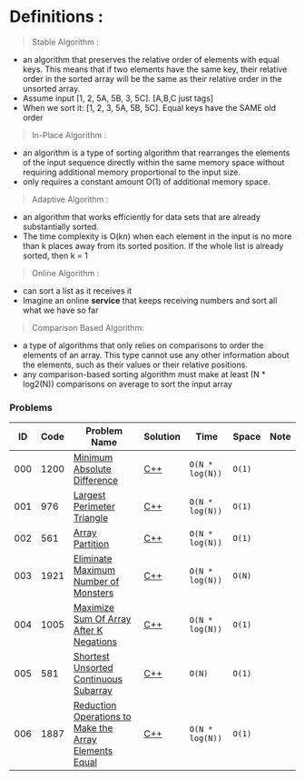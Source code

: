 

# Definitions :


> Stable Algorithm :
  - an algorithm that preserves the relative order of elements with equal keys. This means that if two elements have the same key, their relative order in the sorted array will be the same as their relative order in the unsorted array.
  - Assume input [1, 2, 5A, 5B, 3, 5C]. [A,B,C just tags]
  - When we sort it: [1, 2, 3, 5A, 5B, 5C]. Equal keys have the SAME old order

> In-Place Algorithm :
  - an algorithm is a type of sorting algorithm that rearranges the elements of the input sequence directly within the same memory space without requiring additional memory proportional to the input size.
  - only requires a constant amount O(1) of additional memory space.

> Adaptive Algorithm :
  - an algorithm that works efficiently for data sets that are already substantially sorted.
  - The time complexity is O(kn) when each element in the input is no more than k places away from its sorted position. If the whole list is already sorted, then k = 1


> Online Algorithm :
  - can sort a list as it receives it
  - Imagine an online **service** that keeps receiving numbers and sort all what we have so far

> Comparison Based Algorithm:
  - a type of algorithms that only relies on comparisons to order the elements of an array. This type cannot use any other information about the elements, such as their values or their relative positions.
  - any comparison-based sorting algorithm must make at least (N * log2(N)) comparisons on average to sort the input array


### Problems

  |ID|  Code  | Problem Name    |  Solution       |  Time           | Space           | Note          | 
|---|----|---------------- | --------------- | --------------- | --------------- | ------------- |
|000|1200|[Minimum Absolute Difference](https://leetcode.com/problems/minimum-absolute-difference/)|[C++](https://github.com/Ali-Elshorpagi/algorithms/blob/main/sorting_algorithms/problem_solving/LeetCode_1200.cpp)|`O(N * log(N))`|`O(1)`||
|001|976|[Largest Perimeter Triangle](https://leetcode.com/problems/largest-perimeter-triangle/)|[C++](https://github.com/Ali-Elshorpagi/algorithms/blob/main/sorting_algorithms/problem_solving/LeetCode_976.cpp)|`O(N * log(N))`|`O(1)`||
|002|561|[Array Partition](https://leetcode.com/problems/array-partition/)|[C++](https://github.com/Ali-Elshorpagi/algorithms/blob/main/sorting_algorithms/problem_solving/LeetCode_561.cpp)|`O(N * log(N))`|`O(1)`||
|003|1921|[Eliminate Maximum Number of Monsters](https://leetcode.com/problems/eliminate-maximum-number-of-monsters/)|[C++](https://github.com/Ali-Elshorpagi/algorithms/blob/main/sorting_algorithms/problem_solving/LeetCode_1921.cpp)|`O(N * log(N))`|`O(N)`||
|004|1005|[Maximize Sum Of Array After K Negations](https://leetcode.com/problems/maximize-sum-of-array-after-k-negations/)|[C++](https://github.com/Ali-Elshorpagi/algorithms/blob/main/sorting_algorithms/problem_solving/LeetCode_1005.cpp)|`O(N * log(N))`|`O(1)`||
|005|581|[Shortest Unsorted Continuous Subarray](https://leetcode.com/problems/shortest-unsorted-continuous-subarray/)|[C++](https://github.com/Ali-Elshorpagi/algorithms/blob/main/sorting_algorithms/problem_solving/LeetCode_581.cpp)|`O(N)`|`O(1)`||
|006|1887|[Reduction Operations to Make the Array Elements Equal](https://leetcode.com/problems/reduction-operations-to-make-the-array-elements-equal/)|[C++](https://github.com/Ali-Elshorpagi/algorithms/blob/main/sorting_algorithms/problem_solving/LeetCode_1887.cpp)|`O(N * log(N))`|`O(1)`||

